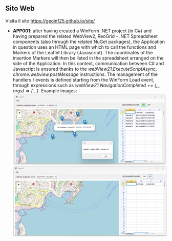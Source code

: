 ## Sito Web

Visita il sito https://geoinf25.github.io/site/


* __APP001__: after having created a WinForm .NET project (in C#) and having prepared the related WebView2, ReoGrid - .NET Spreadsheet components (also through the related NuGet packages), the Application in question uses an HTML page with which to call the functions and Markers of the Leaflet Library (Javascript). The coordinates of the insertion Markers will then be listed in the spreadsheet arranged on the side of the Application. In this context, communication between C# and Javascript is ensured thanks to the _webView21.ExecuteScriptAsync_, _chrome.webview.postMessage_ instructions. The management of the handlers / events is defined starting from the WinForm Load event, through expressions such as _webView21.NavigationCompleted_ _+=_ _(_,_ _args)_ _=>_ _{...}_.
Example images:
![alt text](https://github.com/GeoInf25/Applications/blob/main/App001_GitHub/Images/01Image_App001.png)
![alt text](https://github.com/GeoInf25/Applications/blob/main/App001_GitHub/Images/02Image_App001.png)


